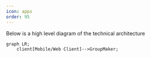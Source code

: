 ```yaml
---
icon: apps
order: 95
---
```


Below is a high level diagram of the technical architecture

```mermaid
graph LR;
    client[Mobile/Web Client]-->GroupMaker;
```
